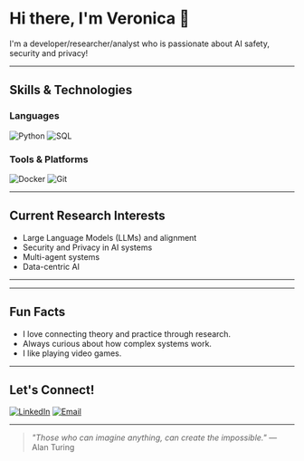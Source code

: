 <!-- Your header or cool banner -->

# Hi there, I'm Veronica 🦇

I'm a developer/researcher/analyst who is passionate about AI safety, security and privacy!  


---

## Skills & Technologies

### Languages
![Python](https://img.shields.io/badge/-Python-3776AB?logo=python&logoColor=white&style=flat)
![SQL](https://img.shields.io/badge/-SQL-F7DF1E?logo=sql&logoColor=black&style=flat)

### Tools & Platforms
![Docker](https://img.shields.io/badge/-Docker-2496ED?logo=docker&logoColor=white&style=flat)
![Git](https://img.shields.io/badge/-Git-F05032?logo=git&logoColor=white&style=flat)

---

## Current Research Interests
- Large Language Models (LLMs) and alignment
- Security and Privacy in AI systems
- Multi-agent systems
- Data-centric AI

---
<!--
## 📈 GitHub Stats

<!-- These are optional. You can remove them if you prefer minimal -->
<!--
![GitHub Stats](https://github-readme-stats.vercel.app/api?username=vrammouz&show_icons=true&hide_border=true&theme=default)

![Top Languages](https://github-readme-stats.vercel.app/api/top-langs/?username=vrammouz&layout=compact&hide_border=true&theme=default)

-->
---

## Fun Facts
- I love connecting theory and practice through research.
- Always curious about how complex systems work.
- I like playing video games.

---

## Let's Connect!

[![LinkedIn](https://img.shields.io/badge/-LinkedIn-0A66C2?logo=linkedin&logoColor=white&style=flat)](https://linkedin.com/in/veronica-r-885799172/)
[![Email](https://img.shields.io/badge/-Email-D14836?logo=gmail&logoColor=white&style=flat)](mailto:veronica.rammouz@utsa.edu)

---

<!-- Optional footer quote -->
> *"Those who can imagine anything, can create the impossible."* — Alan Turing


<!--
**vrammouz/vrammouz** is a ✨ _special_ ✨ repository because its `README.md` (this file) appears on your GitHub profile.

Here are some ideas to get you started:

- 🔭 I’m currently working on ...
- 🌱 I’m currently learning ...
- 👯 I’m looking to collaborate on ...
- 🤔 I’m looking for help with ...
- 💬 Ask me about ...
- 📫 How to reach me: ...
- 😄 Pronouns: ...
- ⚡ Fun fact: ...
-->
